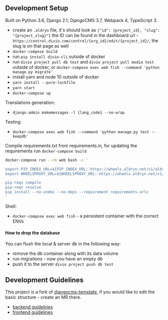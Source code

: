 
Development Setup
-------------------------------------------------------------------------------
Built on Python 3.6, Django 2.1, DjangoCMS 3.7, Webpack 4, TypeScript 3.

- create an `.aldryn` file, it's should look as `{"id": {project_id}, "slug": "{project_slug}"}` the ID can be found in the dashboard url - `https://control.divio.com/control/{org_id}/edit/{project_id}/`, the slug is on that page as well
- `docker-compose build`
- run `pip install divio-cli` outside of docker
- run `divio project pull db test` and `divio project pull media test` outside of docker, or `docker-compose exec web fish --command 'python manage.py migrate'`
- install yarn and node 10 outside of docker
- `yarn install --pure-lockfile`
- `yarn start`
- `docker-compose up`

Translations generation:
- `django-admin makemessages -l {lang_code} --no-wrap`

Testing:
- `docker-compose exec web fish --command 'python manage.py test --keepdb'`

Compile requirements.txt from requirements.in, for updating the requirements run `docker-compose build`
```bash
docker-compose run --rm web bash -c '

export PIP_INDEX_URL=${PIP_INDEX_URL:-https://wheels.aldryn.net/v1/aldryn-extras+pypi/${WHEELS_PLATFORM:-aldryn-baseproject-py3}/+simple/}
export WHEELSPROXY_URL=${WHEELSPROXY_URL:-https://wheels.aldryn.net/v1/aldryn-extras+pypi/${WHEELS_PLATFORM:-aldryn-baseproject-py3}/}

pip-reqs compile
pip-reqs resolve
pip install --no-index --no-deps --requirement requirements.urls
'
```

Shell:
- `docker-compose exec web fish` - a persistent container with the correct ENVs

#### How to drop the database
You can flush the local & server db in the following way:
- remove the db container along with its data volume
- run migrations - now you have an empty db
- push it to the server `divio project push db test`


Development Guidelines
-------------------------------------------------------------------------------
This project is a fork of [djangocms-template](https://gitlab.com/what-digital/djangocms-template/), if you would like to edit the basic structure - create an MR there.

- [backend guidelines](/docs/readme/backend.md)
- [frontend guidelines](/docs/readme/frontend.md)
